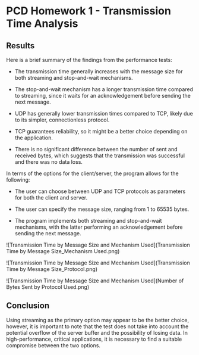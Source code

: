 # PCD Homework 1 - Transmission Time Analysis

## Results
Here is a brief summary of the findings from the performance tests:

* The transmission time generally increases with the message size for both streaming and stop-and-wait mechanisms.

* The stop-and-wait mechanism has a longer transmission time compared to streaming, since it waits for an acknowledgement before sending the next message.

* UDP has generally lower transmission times compared to TCP, likely due to its simpler, connectionless protocol.

* TCP guarantees reliability, so it might be a better choice depending on the application.

* There is no significant difference between the number of sent and received bytes, which suggests that the transmission was successful and there was no data loss.

In terms of the options for the client/server, the program allows for the following:

* The user can choose between UDP and TCP protocols as parameters for both the client and server.

* The user can specify the message size, ranging from 1 to 65535 bytes.

* The program implements both streaming and stop-and-wait mechanisms, with the latter performing an acknowledgement before sending the next message.



![Transmission Time by Message Size and Mechanism Used](Transmission Time by Message Size_Mechanism Used.png)

![Transmission Time by Message Size and Mechanism Used](Transmission Time by Message Size_Protocol.png)

![Transmission Time by Message Size and Mechanism Used](Number of Bytes Sent by Protocol Used.png)

## Conclusion

Using streaming as the primary option may appear to be the better choice, however, it is important to note that the test does not take into account the potential overflow of the server buffer and the possibility of losing data. In high-performance, critical applications, it is necessary to find a suitable compromise between the two options. 
